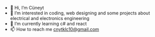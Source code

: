 - 👋 Hi, I’m Cüneyt
- 👀 I’m interested in coding, web designing and some projects about electrical and electronics engineering
- 🌱 I’m currently learning c# and react 
- 📫 How to reach me cnytklc10@gmail.com

<!---
cnytklc/cnytklc is a ✨ special ✨ repository because its `README.md` (this file) appears on your GitHub profile.
You can click the Preview link to take a look at your changes.
--->
